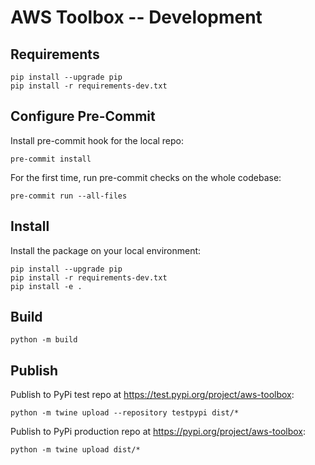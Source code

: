 # AWS Toolbox -- Development

## Requirements
```
pip install --upgrade pip
pip install -r requirements-dev.txt
```

## Configure Pre-Commit
Install pre-commit hook for the local repo:
```
pre-commit install
```

For the first time, run pre-commit checks on the whole codebase:
```
pre-commit run --all-files
```

## Install
Install the package on your local environment:
```
pip install --upgrade pip
pip install -r requirements-dev.txt
pip install -e .
```

## Build
```
python -m build
```

## Publish
Publish to PyPi test repo at https://test.pypi.org/project/aws-toolbox:
```
python -m twine upload --repository testpypi dist/*
```

Publish to PyPi production repo at https://pypi.org/project/aws-toolbox:
```
python -m twine upload dist/*
```
